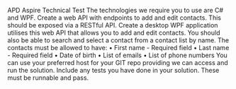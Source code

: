 APD Aspire Technical Test
The technologies we require you to use are C# and WPF.
Create a web API with endpoints to add and edit contacts. This should be exposed via a RESTful API.
Create a desktop WPF application utilises this web API that allows you to add and edit contacts. You
should also be able to search and select a contact from a contact list by name.
The contacts must be allowed to have:
• First name - Required field
• Last name - Required field
• Date of birth
• List of emails
• List of phone numbers
You can use your preferred host for your GIT repo providing we can access and run the solution.
Include any tests you have done in your solution. These must be runnable and pass.